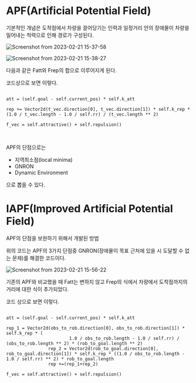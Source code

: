# APF(Artificial Potential Field)



기본적인 개념은 도착점에서 차량을 끌어당기는 인력과 일정거리 안의 장애물이 차량을 밀어내는 척력으로 인해 경로가 구성된다.



![Screenshot from 2023-02-21 15-37-58](https://user-images.githubusercontent.com/88701811/220266705-a57ad78a-343c-4c52-837d-3fbd111e5be2.png)

![Screenshot from 2023-02-21 15-38-27](https://user-images.githubusercontent.com/88701811/220266956-8b519307-505f-4b70-9f76-c8748613af8c.png)


다음과 같은 Fatt와 Frep의 합으로 이루어지게 된다.


코드상으로 보면 이렇다.

<pre>
<code>
att = (self.goal - self.current_pos) * self.k_att

rep += Vector2d(t_vec.direction[0], t_vec.direction[1]) * self.k_rep * (1.0 / t_vec.length - 1.0 / self.rr) / (t_vec.length ** 2)
                        
f_vec = self.attractive() + self.repulsion()

</code>
</pre>

APF의 단점으로는

- 지역최소점(local minima)
- GNRON
- Dynamic Environment

으로 뽑을 수 있다.

# IAPF(Improved Artificial Potential Field)


APF의 단점을 보완하기 위해서 개발된 방법



위의 코드는 APF의 3가지 단점중 GNRON(장애물이 목표 근처에 있을 시 도달할 수 없는 문제)를 해결한 코드이다.



![Screenshot from 2023-02-21 15-56-22](https://user-images.githubusercontent.com/88701811/220270201-439b79ca-39a9-4df7-8963-a123bd9ac806.png)



기존의 APF와 비교했을 때 Fatt는 변하지 않고 Frep의 식에서 차량에서 도착점까지의 거리에 대한 식이 추가되었다.



코드 상으로 보면 이렇다.


<pre>
<code>
att = (self.goal - self.current_pos) * self.k_att

rep_1 = Vector2d(obs_to_rob.direction[0], obs_to_rob.direction[1]) * self.k_rep * (
                        1.0 / obs_to_rob.length - 1.0 / self.rr) / (obs_to_rob.length ** 2) * (rob_to_goal.length ** 2)
                rep_2 = Vector2d(rob_to_goal.direction[0], rob_to_goal.direction[1]) * self.k_rep * ((1.0 / obs_to_rob.length - 1.0 / self.rr) ** 2) * rob_to_goal.length
                rep +=(rep_1+rep_2)
                        
f_vec = self.attractive() + self.repulsion()

</code>
</pre>

